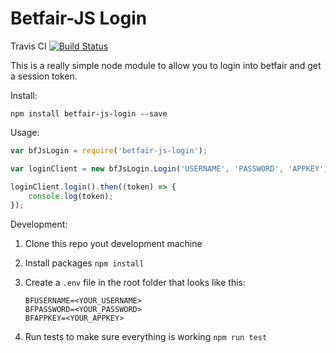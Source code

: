 # Betfair-JS Login  

Travis CI
[![Build Status](https://travis-ci.org/betfair/login.svg?branch=master)](https://travis-ci.org/betfair/login)  

This is a really simple node module to allow you to login into betfair and get a session token.  

Install:  
```shell
npm install betfair-js-login --save
```  

Usage:
```js
var bfJsLogin = require('betfair-js-login');

var loginClient = new bfJsLogin.Login('USERNAME', 'PASSWORD', 'APPKEY');

loginClient.login().then((token) => {
    console.log(token);
});

```

Development:
1) Clone this repo yout development machine
2) Install packages `npm install`
3) Create a `.env` file in the root folder that looks like this:
    
    ```shell
    BFUSERNAME=<YOUR_USERNAME>
    BFPASSWORD=<YOUR_PASSWORD>
    BFAPPKEY=<YOUR_APPKEY>
    ```

4) Run tests to make sure everything is working `npm run test`
